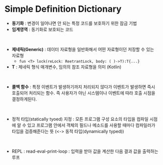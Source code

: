 # Simple Definition Dictionary

- **동기화** : 변경이 일어나면 안 되는 특정 코드를 보호하기 위한 잠금 기법
- **임계영역** : 동기화로 보호되는 코드

<br/>

- **제네릭(Generic)** : 데이터 자료형을 일반화해서 어떤 자료형이던 저장할 수 있는 자료형
  - `fun <T> lock(reLock: ReetrantLock, body: ( )->T):T{...}`
- **T** : 제네릭 형식 매개변수, 임의의 참조 자료형을 의미 (Kotlin)

<br/>

- **콜백 함수** : 특정 이벤트가 발생하기까지 처리되지 않다가 이벤트가 발생하면 즉시 호출되어 처리되는 함수. 즉 사용자가 아닌 시스템이나 이벤트에 따라 호출 시점을 결정하게된다.

<br/>

- 정적 타입(statically tyoed) 지정 : 모튼 프로그램 구성 요소의 타입을 컴파일 시점에 알 수 있고 프로그램 안에서 객체의 필드나 메소드를 사용할 때마다 컴파일러가 타입을 검증해준다는 뜻 (<-> 동적 타입(dynamically typed))

<br/>

- REPL : read-eval-print-loop : 입력을 받아 값을 계산한 다음 결과 값을 출력하는 루프
